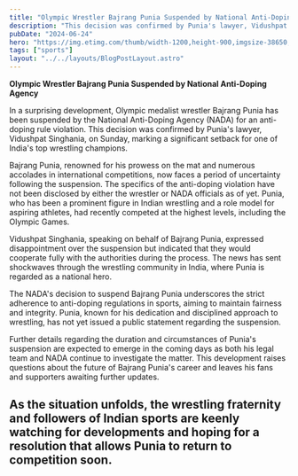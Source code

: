 ```yaml
---
title: "Olympic Wrestler Bajrang Punia Suspended by National Anti-Doping Agency"
description: "This decision was confirmed by Punia's lawyer, Vidushpat Singhania, on Sunday, marking a significant setback for one of India's top wrestling champions."
pubDate: "2024-06-24"
hero: "https://img.etimg.com/thumb/width-1200,height-900,imgsize-38650,resizemode-75,msid-111204448/news/sports/national-anti-doping-agency-suspends-olympic-medallist-wrestler-bajrang-punia-once-again.jpg"
tags: ["sports"]
layout: "../../layouts/BlogPostLayout.astro"
---
```


**Olympic Wrestler Bajrang Punia Suspended by National Anti-Doping Agency**

In a surprising development, Olympic medalist wrestler Bajrang Punia has been suspended by the National Anti-Doping Agency (NADA) for an anti-doping rule violation. This decision was confirmed by Punia's lawyer, Vidushpat Singhania, on Sunday, marking a significant setback for one of India's top wrestling champions.

Bajrang Punia, renowned for his prowess on the mat and numerous accolades in international competitions, now faces a period of uncertainty following the suspension. The specifics of the anti-doping violation have not been disclosed by either the wrestler or NADA officials as of yet. Punia, who has been a prominent figure in Indian wrestling and a role model for aspiring athletes, had recently competed at the highest levels, including the Olympic Games.

Vidushpat Singhania, speaking on behalf of Bajrang Punia, expressed disappointment over the suspension but indicated that they would cooperate fully with the authorities during the process. The news has sent shockwaves through the wrestling community in India, where Punia is regarded as a national hero.

The NADA's decision to suspend Bajrang Punia underscores the strict adherence to anti-doping regulations in sports, aiming to maintain fairness and integrity. Punia, known for his dedication and disciplined approach to wrestling, has not yet issued a public statement regarding the suspension.

Further details regarding the duration and circumstances of Punia's suspension are expected to emerge in the coming days as both his legal team and NADA continue to investigate the matter. This development raises questions about the future of Bajrang Punia's career and leaves his fans and supporters awaiting further updates.

As the situation unfolds, the wrestling fraternity and followers of Indian sports are keenly watching for developments and hoping for a resolution that allows Punia to return to competition soon.
---